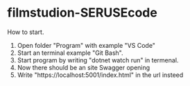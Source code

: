 # filmstudion-SERUSEcode

How to start.
1. Open folder "Program" with example "VS Code"
2. Start an terminal example "Git Bash". 
3. Start program by writing "dotnet watch run" in termenal.
4. Now there should be an site Swagger opening
5. Write "https://localhost:5001/index.html" in the url insteed

